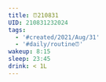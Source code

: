 ```yaml
---
title: ⏰210831
UID: 210831232024
tags:
  - '#created/2021/Aug/31'
  - '#daily/routine⏰'
wakeup: 8:15
sleep: 23:45
drink: < 1L
---
```

